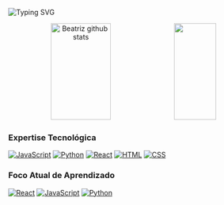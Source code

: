 ![Typing SVG](https://readme-typing-svg.herokuapp.com/?color=3AF7DF&size=35&center=true&vCenter=true&width=1000&lines=HELLO%2C+My+name+is+Beatriz%3B+I'm+19+years+old%3B+I'm+from+Brazil%3B+I'm+studying+Systems+Analysis+and+Development%3B+Be+Welcome!+%3A%29)
<!---
(https://git.io/typing-svg)
--->
<div align="center">  
  <img width="49%" height="195px" src="https://github-readme-stats.vercel.app/api?username=bia-pequeno&show_icons=true&count_private=true&hide_border=true&title_color=19f9d899&icon_color=19f9d899&text_color=FF75B5&bg_color=31353a" alt="Beatriz github stats" /> 
  <img width="41%" height="195px" src="https://github-readme-stats.vercel.app/api/top-langs/?username=bia-pequeno&layout=compact&hide=Cython,c&hide_border=true&title_color=19f9d899&text_color=FF75B5&bg_color=31353a" />
</div>


### **Expertise Tecnológica**
 [![JavaScript](https://img.shields.io/badge/-JavaScript-0D1117?style=for-the-badge&logo=javascript&labelColor=0D1117)](link_para_perfil_ou_projeto) [![Python](https://img.shields.io/badge/-Python-0D1117?style=for-the-badge&logo=python&labelColor=0D1117)](link_para_perfil_ou_projeto) [![React](https://img.shields.io/badge/-React-0D1117?style=for-the-badge&logo=react&labelColor=0D1117)](link_para_perfil_ou_projeto) [![HTML](https://img.shields.io/badge/-HTML-0D1117?style=for-the-badge&logo=html5&labelColor=0D1117)](link_para_perfil_ou_projeto) [![CSS](https://img.shields.io/badge/-CSS-0D1117?style=for-the-badge&logo=css3&labelColor=0D1117)](link_para_perfil_ou_projeto)


### **Foco Atual de Aprendizado**
[![React](https://img.shields.io/badge/-React-0D1117?style=for-the-badge&logo=react&labelColor=0D1117)](link_para_perfil_ou_projeto) [![JavaScript](https://img.shields.io/badge/-JavaScript-0D1117?style=for-the-badge&logo=javascript&labelColor=0D1117)](link_para_perfil_ou_projeto) [![Python](https://img.shields.io/badge/-Python-0D1117?style=for-the-badge&logo=python&labelColor=0D1117)](link_para_perfil_ou_projeto)


<!---
bia-pequeno/bia-pequeno is a ✨ special ✨ repository because its `README.md` (this file) appears on your GitHub profile.
You can click the Preview link to take a look at your changes.
--->

